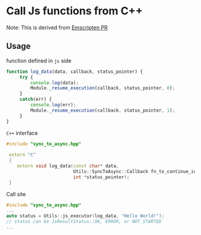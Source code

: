 # Call Js functions from C++

Note: This is derived from [Emscripten PR](https://github.com/emscripten-core/emscripten/pull/15611)

## Usage
function defined in `js` side
```javascript
function log_data(data, callback, status_pointer) {
     try {
         console.log(data);
         Module._resume_execution(callback, status_pointer, 0);
     }
     catch(err) {
         console.log(err);
         Module._resume_execution(callback, status_pointer, 1);
     }
}
```
`C++` interface
```c++
#include "sync_to_async.hpp"
 
 extern "C"
 {
    extern void log_data(const char* data,
                         Utils::SyncToAsync::Callback fn_to_continue_in_cpp,
                         int *status_pointer);
 }
```
Call site
```c++
#include "sync_to_async.hpp"
...
auto status = Utils::js_executor(log_data, "Hello World!");
// status can be JsResultStatus::OK, ERROR, or NOT_STARTED
...
```

